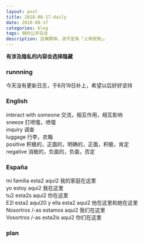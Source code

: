 ```yaml
---
layout: post
title: 2018-08-17-daily
date: 2018-08-17
categories: blog
tags: 我的公开日志
description: 远离群体，说不定有「上帝视角」。
---
```

**有涉及隐私的内容会选择隐藏**

### runnning
今天没有更新日志，于8月19日补上，希望以后好好坚持

### English
interact with someone 交流，相互作用，相互影响  
sneeze  打喷嚏，喷嚏  
inquiry 调查  
luggage  行李，衣箱  
positive 积极的，正面的，明确的，正面，积极，肯定  
negative 消极的，负面的，负面，否定  

### España
mi familia esta2 aqui2 我的家庭在这里  
yo estoy aqui2 我在这里  
tu2 esta2s aqui2 你在这里  
E2l esta2 aqui20 y ella esta2 aqui2  他在这里和她在这里  
Nosortros /-as estamos aqui2  我们在这里  
Vosortros /-as esta2is aqui2  你们在这里  


### plan
<!-- 洗头发 -->
<!-- 抢优惠券 -->
<!-- 目标 -->
<!-- 跑步 -->
<!-- 每天刷三次牙 -->
<!-- 注意午休 -->
<!-- 学会利用自己的个人网站来约束自己 -->
<!-- 不要忘记自己的初心 -->
<!-- 绝对自信的身材 -->
<!-- 无与伦比的x技巧 -->
<!-- 绝对的经济自由 -->
